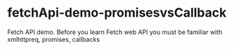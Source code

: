 # fetchApi-demo-promisesvsCallback

Fetch API demo. Before you learn Fetch web API you must be familiar with xmlhttpreq, promises, callbacks
